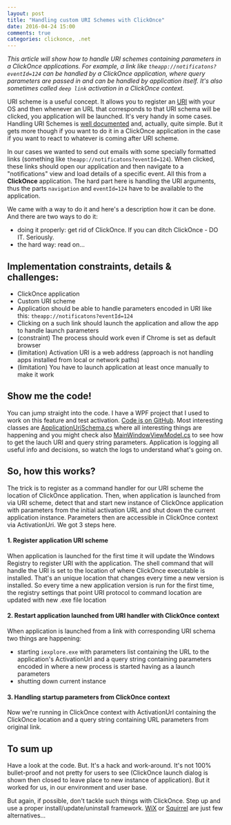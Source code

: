 ```yaml
---
layout: post
title: "Handling custom URI Schemes with ClickOnce"
date: 2016-04-24 15:00
comments: true
categories: clickonce, .net
---
```


*This article will show how to handle URI schemes containing parameters in a ClickOnce applications. For example, a link like `theapp://notificatons?eventId=124` can be handled by a ClickOnce application, where query parameters are passed in and can be handled by application itself. It's also sometimes called `deep link` activation in a ClickOnce context.*

URI scheme is a useful concept. It allows you to register an [URI](https://en.wikipedia.org/wiki/Uniform_Resource_Identifier) with your OS and then whenever an URL that corresponds to that URI schema will be clicked, you application will be launched. It's very handy in some cases. Handling URI Schemes is [well documented](https://msdn.microsoft.com/en-us/library/aa767914.aspx) and, actually, quite simple. But it gets more though if you want to do it in a ClickOnce application in the case if you want to react to whatever is coming after URI scheme.

In our cases we wanted to send out emails with some specially formatted links (something like `theapp://notificatons?eventId=124`). When clicked, these links should open our application and then navigate to a "notifications" view and load details of a specific event. All this from a **ClickOnce** application. The hard part here is handling the URI arguments, thus the parts `navigation` and `eventId=124` have to be available to the application.

We came with a way to do it and here's a description how it can be done. And there are two ways to do it:
 
 - doing it properly: get rid of ClickOnce. If you can ditch ClickOnce - DO IT. Seriously. 
 - the hard way: read on...
 
## Implementation constraints, details & challenges:

 - ClickOnce application
 - Custom URI scheme
 - Application should be able to handle parameters encoded in URI like this: `theapp://notificatons?eventId=124`
 - Clicking on a such link should launch the application and allow the app to handle launch parameters
 - (constraint) The process should work even if Chrome is set as default browser 
 - (limitation) Activation URI is a web address (approach is not handling apps installed from local or network paths)
 - (limitation) You have to launch application at least once manually to make it work 

## Show me the code!

You can jump straight into the code. I have a WPF project that I used to work on this feature and test activation. [Code is on GitHub](https://github.com/vcaraulean/ClickOnceCustomUriScheme). Most interesting classes are [ApplicationUriSchema.cs](https://github.com/vcaraulean/ClickOnceCustomUriScheme/blob/master/ClickOnceCustomUriScheme/ApplicationUri/ApplicationUriSchema.cs) where all interesting things are happening and you might check also [MainWindowViewModel.cs](https://github.com/vcaraulean/ClickOnceCustomUriScheme/blob/master/ClickOnceCustomUriScheme/MainWindowViewModel.cs) to see how to get the lauch URI and query string parameters. Application is logging all useful info and decisions, so watch the logs to understand what's going on.

## So, how this works?

The trick is to register as a command handler for our URI scheme the location of ClickOnce application. Then, when application is launched from via URI scheme, detect that and start new instance of ClickOnce application with parameters from the initial activation URL and shut down the current application instance. Parameters then are accessible in ClickOnce context via ActivationUri. We got 3 steps here.

#### 1. Register application URI scheme

When application is launched for the first time it will update the Windows Registry to register URI with the application. The shell command that will handle the URI is set to the location of where ClickOnce executable is installed. That's an unique location that changes every time a new version is installed. So every time a new application version is run for the first time, the registry settings that point URI protocol to command location are updated with new .exe file location

#### 2. Restart application launched from URI handler with ClickOnce context
When application is launched from a link with corresponding URI schema two things are happening:

  - starting `iexplore.exe` with parameters list containing the URL to the application's ActivationUrl and a query string containing parameters encoded in where a new process is started having as a launch parameters  
  - shutting down current instance
  
#### 3. Handling startup parameters from ClickOnce context
Now we're running in ClickOnce context with ActivationUrl containing the ClickOnce location and a query string containing URL parameters from original link.

## To sum up

Have a look at the code. But. It's a hack and work-around. It's not 100% bullet-proof and not pretty for users to see (ClickOnce launch dialog is shown then closed to leave place to new instance of application). But it worked for us, in our environment and user base.

But again, if possible, don't tackle such things with ClickOnce. Step up and use a proper install/update/uninstall framework. [WiX](http://wixtoolset.org/) or [Squirrel](https://github.com/Squirrel/Squirrel.Windows) are just few alternatives...

